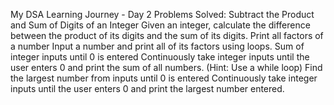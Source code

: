 My DSA Learning Journey - Day 2
Problems Solved:
Subtract the Product and Sum of Digits of an Integer
Given an integer, calculate the difference between the product of its digits and the sum of its digits.
Print all factors of a number
Input a number and print all of its factors using loops.
Sum of integer inputs until 0 is entered
Continuously take integer inputs until the user enters 0 and print the sum of all numbers. (Hint: Use a while loop)
Find the largest number from inputs until 0 is entered
Continuously take integer inputs until the user enters 0 and print the largest number entered.
